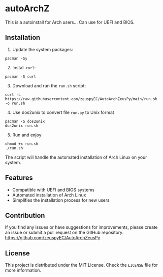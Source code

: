 # autoArchZ
This is a autoinstall for Arch users... Can use for UEFI and BIOS.

## Installation
1. Update the system packages:
```
pacman -Sy
```
2. Install `curl`:
```
pacman -S curl
```
3. Download and run the `run.sh` script:
```
curl -L https://raw.githubusercontent.com/zeuspyEC/AutoArchZeusPy/main/run.sh -o run.sh
```
4. Use dos2unix to convert file `run.py` to Unix format
```
pacman -S dos2unix
dos2unix run.sh
```
5. Run and enjoy
```
chmod +x run.sh
./run.sh
```

The script will handle the automated installation of Arch Linux on your system.

## Features
- Compatible with UEFI and BIOS systems
- Automated installation of Arch Linux
- Simplifies the installation process for new users

## Contribution
If you find any issues or have suggestions for improvements, please create an issue or submit a pull request on the GitHub repository:
https://github.com/zeuspyEC/AutoArchZeusPy

## License
This project is distributed under the MIT License. Check the `LICENSE` file for more information.
